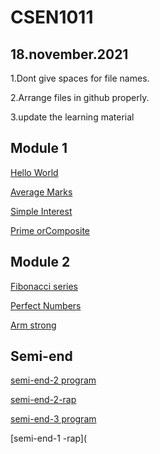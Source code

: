 # CSEN1011

## 18.november.2021

1.Dont give spaces for file names.

2.Arrange files in github properly.

3.update the learning material



## Module 1

[Hello World](helloworld.c)

[Average Marks](marks.c)

[Simple Interest](simpleinterest.c)

[Prime orComposite](primeorcomposite.c)

## Module 2

[Fibonacci series](Fibonacciseries.c)

[Perfect Numbers](Perfect.c)

[Arm strong](armstrong.c)

## Semi-end

[semi-end-2 program](semiend-2program.c)

[semi-end-2-rap](semiend-2.rap)

[semi-end-3 program](semiend-3program.c)

[semi-end-1 -rap](
